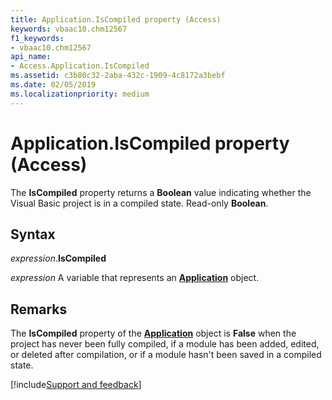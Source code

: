 ```yaml
---
title: Application.IsCompiled property (Access)
keywords: vbaac10.chm12567
f1_keywords:
- vbaac10.chm12567
api_name:
- Access.Application.IsCompiled
ms.assetid: c3b80c32-2aba-432c-1909-4c8172a3bebf
ms.date: 02/05/2019
ms.localizationpriority: medium
---
```



# Application.IsCompiled property (Access)

The **IsCompiled** property returns a **Boolean** value indicating whether the Visual Basic project is in a compiled state. Read-only **Boolean**.


## Syntax

_expression_.**IsCompiled**

_expression_ A variable that represents an **[Application](Access.Application.md)** object.


## Remarks

The **IsCompiled** property of the **[Application](Access.Application.md)** object is **False** when the project has never been fully compiled, if a module has been added, edited, or deleted after compilation, or if a module hasn't been saved in a compiled state.




[!include[Support and feedback](~/includes/feedback-boilerplate.md)]